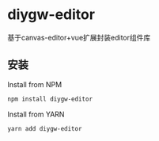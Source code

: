 # diygw-editor
基于canvas-editor+vue扩展封装editor组件库

## 安装

Install from NPM

```bash
npm install diygw-editor
```

Install from YARN
```bash
yarn add diygw-editor
```
